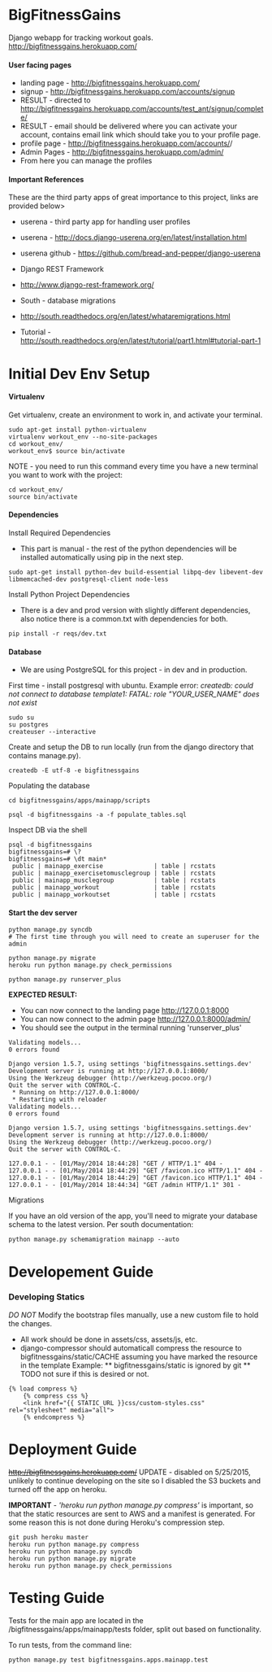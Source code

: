 BigFitnessGains
===========
Django webapp for tracking workout goals. http://bigfitnessgains.herokuapp.com/

#### User facing pages
* landing page - http://bigfitnessgains.herokuapp.com/ 
* signup - http://bigfitnessgains.herokuapp.com/accounts/signup 
 * RESULT - directed to http://bigfitnessgains.herokuapp.com/accounts/test_ant/signup/complete/ 
 * RESULT - email should be delivered where you can activate your account, contains email link which should take you to your profile page.
* profile page - http://bigfitnessgains.herokuapp.com/accounts/<YOUR ACCOUNT NAME HERE>/
* Admin Pages - http://bigfitnessgains.herokuapp.com/admin/
 * From here you can manage the profiles

#### Important References
These are the third party apps of great importance to this project, links are provided below>

* userena - third party app for handling user profiles
 * userena - http://docs.django-userena.org/en/latest/installation.html
 * userena github - https://github.com/bread-and-pepper/django-userena

* Django REST Framework
 * http://www.django-rest-framework.org/

* South - database migrations
 * http://south.readthedocs.org/en/latest/whataremigrations.html
 * Tutorial - http://south.readthedocs.org/en/latest/tutorial/part1.html#tutorial-part-1

Initial Dev Env Setup
===========

#### Virtualenv
Get virtualenv, create an environment to work in, and activate your terminal.
```
sudo apt-get install python-virtualenv
virtualenv workout_env --no-site-packages
cd workout_env/
workout_env$ source bin/activate
```
NOTE - you need to run this command every time you have a new terminal you want to work with the project:
```
cd workout_env/
source bin/activate
```

#### Dependencies
Install Required Dependencies
* This part is manual - the rest of the python dependencies will be installed automatically using pip in the next step.
```
sudo apt-get install python-dev build-essential libpq-dev libevent-dev libmemcached-dev postgresql-client node-less
```

Install Python Project Dependencies
* There is a dev and prod version with slightly different dependencies, also notice there is a common.txt with dependencies for both.
```
pip install -r reqs/dev.txt
```

#### Database
* We are using PostgreSQL for this project - in dev and in production.

First time - install postgresql with ubuntu. Example error: *createdb: could not connect to database template1: FATAL:  role "YOUR_USER_NAME" does not exist*
```
sudo su
su postgres
createuser --interactive
```

Create and setup the DB to run locally (run from the django directory that contains manage.py).
```
createdb -E utf-8 -e bigfitnessgains
```

Populating the database
```
cd bigfitnessgains/apps/mainapp/scripts

psql -d bigfitnessgains -a -f populate_tables.sql
```

Inspect DB via the shell
```
psql -d bigfitnessgains
bigfitnessgains=# \?
bigfitnessgains=# \dt main*
 public | mainapp_exercise              | table | rcstats
 public | mainapp_exercisetomusclegroup | table | rcstats
 public | mainapp_musclegroup           | table | rcstats
 public | mainapp_workout               | table | rcstats
 public | mainapp_workoutset            | table | rcstats

```


#### Start the dev server
```
python manage.py syncdb
# The first time through you will need to create an superuser for the admin

python manage.py migrate
heroku run python manage.py check_permissions

python manage.py runserver_plus
```

**EXPECTED RESULT:** 
* You can now connect to the landing page http://127.0.0.1:8000
* You can now connect to the admin page http://127.0.0.1:8000/admin/
* You should see the output in the terminal running 'runserver_plus'
```
Validating models...
0 errors found

Django version 1.5.7, using settings 'bigfitnessgains.settings.dev'
Development server is running at http://127.0.0.1:8000/
Using the Werkzeug debugger (http://werkzeug.pocoo.org/)
Quit the server with CONTROL-C.
 * Running on http://127.0.0.1:8000/
 * Restarting with reloader
Validating models...
0 errors found

Django version 1.5.7, using settings 'bigfitnessgains.settings.dev'
Development server is running at http://127.0.0.1:8000/
Using the Werkzeug debugger (http://werkzeug.pocoo.org/)
Quit the server with CONTROL-C.

127.0.0.1 - - [01/May/2014 18:44:28] "GET / HTTP/1.1" 404 -
127.0.0.1 - - [01/May/2014 18:44:29] "GET /favicon.ico HTTP/1.1" 404 -
127.0.0.1 - - [01/May/2014 18:44:29] "GET /favicon.ico HTTP/1.1" 404 -
127.0.0.1 - - [01/May/2014 18:44:34] "GET /admin HTTP/1.1" 301 -
```



Migrations

If you have an old version of the app, you'll need to migrate your database schema to the latest version.
Per south documentation:
```
python manage.py schemamigration mainapp --auto
```

Developement Guide
===========

### Developing Statics
*DO NOT* Modify the bootstrap files manually, use a new custom file to hold the changes.
* All work should be done in assets/css, assets/js, etc.
* django-compressor should automaticall compress the resource to bigfitnessgains/static/CACHE assuming you have marked the resource in the template Example:
** bigfitnessgains/static is ignored by git
** TODO not sure if this is desired or not.
```
{% load compress %}
    {% compress css %}
    <link href="{{ STATIC_URL }}css/custom-styles.css" rel="stylesheet" media="all">
    {% endcompress %}
```

Deployment Guide
===========
~~http://bigfitnessgains.herokuapp.com/~~ UPDATE - disabled on 5/25/2015, unlikely to continue developing on the site so I disabled the S3 buckets and turned off the app on heroku.

**IMPORTANT** - *'heroku run python manage.py compress'* is important, so that the static resources are sent to AWS and a manifest is generated. For some reason this is not done during Heroku's compression step.
```
git push heroku master
heroku run python manage.py compress
heroku run python manage.py syncdb
heroku run python manage.py migrate
heroku run python manage.py check_permissions
```

Testing Guide
============
Tests for the main app are located in the /bigfitnessgains/apps/mainapp/tests folder, split out based on functionality.

To run tests, from the command line:
```
python manage.py test bigfitnessgains.apps.mainapp.test
```

